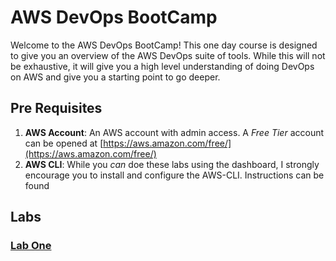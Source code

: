 # AWS DevOps BootCamp
Welcome to the AWS DevOps BootCamp! This one day course is designed to give you an overview of the AWS DevOps suite of tools. While this will not be exhaustive, it will give you a high level understanding of doing DevOps on AWS and give you a starting point to go deeper.

## Pre Requisites
1. **AWS Account**: An AWS account with admin access. A *Free Tier* account can be opened at [https://aws.amazon.com/free/](https://aws.amazon.com/free/)
2. **AWS CLI**: While you *can* doe these labs using the dashboard, I strongly encourage you to install and configure the AWS-CLI. Instructions can be found 

## Labs

### [Lab One](lab1)

<!--stackedit_data:
eyJoaXN0b3J5IjpbLTg4NDMzODA5NiwxNTA5MDU3MDczLDM0NT
M0MTMyNywtMTE3MDE0MDUzMl19
-->